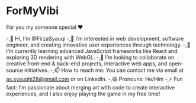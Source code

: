 # ForMyVibi
For you my someone special ❤️

-,👋 Hi, I’m @FirzaSyauqi 
-,👀 I’m interested in web development, software engineer, and creating innovative user experiences through technology. 
-,🌱 I’m currently learning advanced JavaScript frameworks like React and exploring 3D rendering with WebGL. 
-,💼 I’m looking to collaborate on creative front-end & back-end projects, interactive web apps, and open-source initiatives. 
-,📫 How to reach me: You can contact me via email at as.syauqhi28@gmail.com or on LinkedIn. 
-,😄 Pronouns: He/Him 
-,⚡ Fun fact: I'm passionate about merging art with code to create interactive experiences, and I also enjoy playing the game in my free time!
